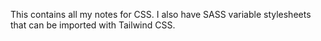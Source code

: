 This contains all my notes for CSS. I also have SASS variable stylesheets that can be imported with Tailwind CSS.